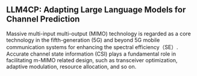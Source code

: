 ## LLM4CP: Adapting Large Language Models for Channel Prediction
Massive multi-input multi-output (MIMO) technology is regarded as a core technology in the fifth-generation
(5G) and beyond 5G mobile communication systems for enhancing the spectral efficiency（SE）. Accurate channel 
state information (CSI) plays a fundamental role in facilitating m-MIMO related design, such as transceiver 
optimization, adaptive modulation, resource allocation, and so on.
